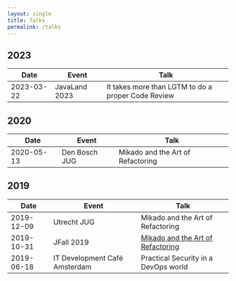 ```yaml
---
layout: single
title: Talks
permalink: /talks
---
```


## 2023

| Date       | Event         | Talk                                               |
|------------|---------------|----------------------------------------------------|
| 2023-03-22 | JavaLand 2023 | It takes more than LGTM to do a proper Code Review |

## 2020

| Date       | Event         | Talk                              |
|------------|---------------|-----------------------------------|
| 2020-05-13 | Den Bosch JUG | Mikado and the Art of Refactoring |

## 2019

| Date       | Event                         | Talk                                                                             |
|------------|-------------------------------|----------------------------------------------------------------------------------|
| 2019-12-09 | Utrecht JUG                   | Mikado and the Art of Refactoring                                                |
| 2019-10-31 | JFall 2019                    | [Mikado and the Art of Refactoring](https://www.youtube.com/watch?v=cFKj7zRBIaU) |
| 2019-06-18 | IT Development Café Amsterdam | Practical Security in a DevOps world                                             |



